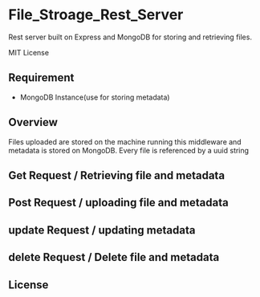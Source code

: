 # File_Stroage_Rest_Server

Rest server built on Express and MongoDB for storing and retrieving files.

MIT License

## Requirement

* MongoDB Instance(use for storing metadata)

## Overview

Files uploaded are stored on the machine running this middleware and metadata is stored on MongoDB.
Every file is referenced by a uuid string

## Get Request / Retrieving file and metadata

## Post Request / uploading file and metadata

## update Request / updating metadata

## delete Request / Delete file and metadata

## License